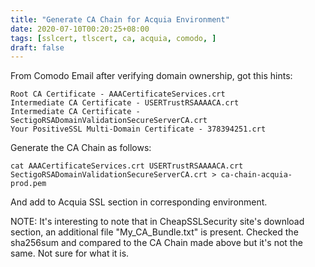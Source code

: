 ```yaml
---
title: "Generate CA Chain for Acquia Environment"
date: 2020-07-10T00:20:25+08:00
tags: [sslcert, tlscert, ca, acquia, comodo, ]
draft: false
---
```


From Comodo Email after verifying domain ownership, got this hints:
```
Root CA Certificate - AAACertificateServices.crt
Intermediate CA Certificate - USERTrustRSAAAACA.crt
Intermediate CA Certificate - SectigoRSADomainValidationSecureServerCA.crt
Your PositiveSSL Multi-Domain Certificate - 378394251.crt
```

Generate the CA Chain as follows:
```
cat AAACertificateServices.crt USERTrustRSAAAACA.crt SectigoRSADomainValidationSecureServerCA.crt > ca-chain-acquia-prod.pem
```

And add to Acquia SSL section in corresponding environment.

NOTE: It's interesting to note that in CheapSSLSecurity site's download section, an additional file "My_CA_Bundle.txt" is present.
Checked the sha256sum and compared to the CA Chain made above but it's not the same. Not sure for what it is.

